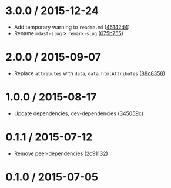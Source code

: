 <!--remark setext-->

<!--lint disable no-multiple-toplevel-headings-->

3.0.0 / 2015-12-24
==================

*   Add temporary warning to `readme.md` ([46142d4](https://github.com/wooorm/remark-slug/commit/46142d4))
*   Rename `mdast-slug` > `remark-slug` ([075b755](https://github.com/wooorm/remark-slug/commit/075b755))

2.0.0 / 2015-09-07
==================

*   Replace `attributes` with `data`, `data.htmlAttributes` ([88c8358](https://github.com/wooorm/remark-slug/commit/88c8358))

1.0.0 / 2015-08-17
==================

*   Update dependencies, dev-dependencies ([345059c](https://github.com/wooorm/remark-slug/commit/345059c))

0.1.1 / 2015-07-12
==================

*   Remove peer-dependencies ([2c91132](https://github.com/wooorm/remark-slug/commit/2c91132))

0.1.0 / 2015-07-05
==================
